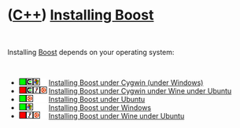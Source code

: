 
 

 

 

 

 

([C++](Cpp.md)) [Installing Boost](CppBoostInstall.md)
========================================================

 

Installing [Boost](CppBoost.md) depends on your operating system:

 

-   ![OKAY](PicGreen.png)![Cygwin](PicCygwin.png)![Windows](PicWindows.png)![
    ](PicSpacer.png) [Installing Boost under Cygwin
    (under Windows)](CppBoostInstallCygwin.md)
-   ![FAIL](PicRed.png)![Cygwin](PicCygwin.png)![Wine](PicWine.png)![Ubuntu](PicUbuntu.png)
    [Installing Boost under Cygwin under Wine under
    Ubuntu](CppBoostInstallCygwinWineUbuntu.md)
-   ![OKAY](PicGreen.png)![Ubuntu](PicUbuntu.png)![ ](PicSpacer.png)![
    ](PicSpacer.png) [Installing Boost under
    Ubuntu](CppBoostInstallUbuntu.md)
-   ![TODO](PicGreen.png)![Windows](PicWindows.png)![ ](PicSpacer.png)![
    ](PicSpacer.png) [Installing Boost under
    Windows](CppBoostInstallWindows.md)
-   ![FAIL](PicRed.png)![Wine](PicWine.png)![Ubuntu](PicUbuntu.png)![
    ](PicSpacer.png) [Installing Boost under Wine under
    Ubuntu](CppBoostInstallWineUbuntu.md)

 

 

 

 

 

 

